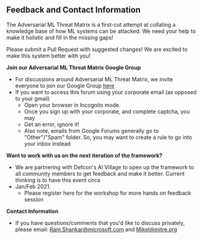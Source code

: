 ## Feedback and Contact Information

The Adversarial ML Threat Matrix is a first-cut attempt at collating a knowledge base of how ML systems can be attacked. We need your help to make it holistic and fill in the missing gaps!

Please submit a Pull Request with suggested changes! We are excited to make this system better with you!

**Join our Adversarial ML Threat Matrix Google Group**

- For discussions around Adversarial ML Threat Matrix, we invite everyone to join our Google Group [here](https://groups.google.com/forum/#!forum/advmlthreatmatrix/join)
- If you want to access this forum using your corporate email (as opposed to your gmail)
  - Open your browser in Incognito mode.
  - Once you sign up with your corporate, and complete captcha, you may
  - Get an error, ignore it!
  - Also note, emails from Google Forums generally go to "Other"/"Spam"
    folder. So, you may want to create a rule to go into your inbox
    instead

**Want to work with us on the next iteration of the framework?** 
- We are partnering with Defcon's AI Village to open up the framework to all community members to get feedback and make it better. Current thinking is to have this event circa
- Jan/Feb 2021.
    -   Please register here for the workshop for more hands on feedback
        session
 
 **Contact Information**
-   If you have questions/comments that you'd like to discuss privately,
    please email: <Ram.Shankar@microsoft.com> and <Mikel@mitre.org>
